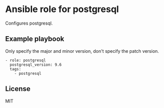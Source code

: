 # Ansible role for postgresql

Configures postgresql.

## Example playbook

Only specify the major and minor version, don't specify the patch version.

    - role: postgresql
      postgresql_version: 9.6
      tags:
        - postgresql

## License

MIT

